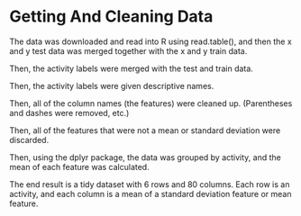 # Getting And Cleaning Data

The data was downloaded and read into R using read.table(), and then the x and y test data was merged together with the x and y train data.

Then, the activity labels were merged with the test and train data.

Then, the activity labels were given descriptive names.

Then, all of the column names (the features) were cleaned up. (Parentheses and dashes were removed, etc.)

Then, all of the features that were not a mean or standard deviation were discarded. 

Then, using the dplyr package, the data was grouped by activity, and the mean of each feature was calculated.

The end result is a tidy dataset with 6 rows and 80 columns. Each row is an activity, and each column is a mean of a standard deviation feature or mean feature.
